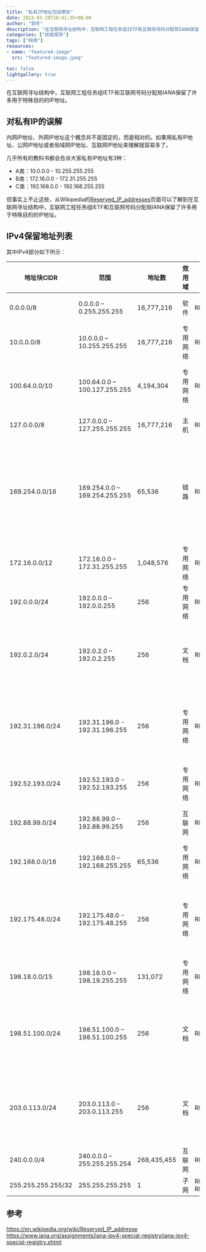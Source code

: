 ```yaml
---
title: "私有IP地址包括哪些"
date: 2023-03-29T20:41:35+08:00
author: "郭冬"
description: "在互联网寻址结构中，互联网工程任务组IETF和互联网号码分配局IANA保留了许多用于特殊目的的IP地址。"
categories: ["技能矩阵"]
tags: ["网络"]
resources:
- name: "featured-image"
  src: "featured-image.jpeg"

toc: false
lightgallery: true
---
```


在互联网寻址结构中，互联网工程任务组IETF和互联网号码分配局IANA保留了许多用于特殊目的的IP地址。

<!--more-->

## 对私有IP的误解

内网IP地址、外网IP地址这个概念并不是固定的，而是相对的。如果用私有IP地址、公网IP地址或者局域网IP地址、互联网IP地址来理解就容易多了。

几乎所有的教科书都会告诉大家私有IP地址有3种：

+ A类：10.0.0.0 - 10.255.255.255
+ B类：172.16.0.0 - 172.31.255.255
+ C类：192.168.0.0 - 192.168.255.255

但事实上不止这些，从Wikipedia的[Reserved_IP_addresses](https://en.wikipedia.org/wiki/Reserved_IP_addresses)页面可以了解到在互联网寻址结构中，互联网工程任务组IETF和互联网号码分配局IANA保留了许多用于特殊目的的IP地址。

## IPv4保留地址列表

其中IPv4部分如下所示：

| 地址块CIDR         | 范围                          | 地址数      | 效用域   | RFC             | 用途                               |
| ------------------ | ----------------------------- | ----------- | -------- | --------------- | -----------------------------------|
| 0.0.0.0/8          | 0.0.0.0 – 0.255.255.255       | 16,777,216  | 软件     | RFC791          | 用于广播信息到当前主机|
| 10.0.0.0/8         | 10.0.0.0 – 10.255.255.255     | 16,777,216  | 专用网络 | RFC1918         | 用于专用网络中的本地通信|
| 100.64.0.0/10      | 100.64.0.0 – 100.127.255.255  | 4,194,304   | 专用网络 | RFC6598         | 用于在电信级NAT环境中服务提供商与其用户通信|
| 127.0.0.0/8        | 127.0.0.0 – 127.255.255.255   | 16,777,216  | 主机     | RFC1122         | 用于到本地主机的环回地址|
| 169.254.0.0/16     | 169.254.0.0 – 169.254.255.255 | 65,536      | 链路     | RFC3927         | 用于单链路的两个主机之间的链路本地地址，而没有另外指定IP地址，例如通常从DHCP服务器所检索到的IP地址|
| 172.16.0.0/12      | 172.16.0.0 – 172.31.255.255   | 1,048,576   | 专用网络 | RFC1918         | 用于专用网络中的本地通信|
| 192.0.0.0/24       | 192.0.0.0 – 192.0.0.255       | 256         | 专用网络 | RFC6890         | 用于IANA的IPv4特殊用途地址表|
| 192.0.2.0/24       | 192.0.2.0 – 192.0.2.255       | 256         | 文档     | RFC5737         | 分配为用于文档和示例中的“TEST-NET”（测试网），它不应该被公开使用|
| 192.31.196.0/24    | 192.31.196.0 - 192.31.196.255 | 256         | 专用网络 | RFC7535         | 旨在处理私有使用地址的反向DNS查询（这些地址永远不会出现在公共DNS 系统中）|
| 192.52.193.0/24    | 192.52.193.0 - 192.52.193.255 | 256         | 专用网络 | RFC7450         | 用于自动组播隧道（AMT）|
| 192.88.99.0/24     | 192.88.99.0 – 192.88.99.255   | 256         | 互联网   | RFC7526         | 用于6to4任播中继。（已废弃 RFC7526）|
| 192.168.0.0/16     | 192.168.0.0 – 192.168.255.255 | 65,536      | 专用网络 | RFC1918         | 用于专用网络中的本地通信|
| 192.175.48.0/24    | 192.175.48.0 - 192.175.48.255 | 256         | 专用网络 | RFC7534         | 旨在处理私有使用地址的反向DNS查询（这些地址永远不会出现在公共DNS 系统中）|
| 198.18.0.0/15      | 198.18.0.0 – 198.19.255.255   | 131,072     | 专用网络 | RFC2544         | 用于测试两个不同的子网的网间通信|
| 198.51.100.0/24    | 198.51.100.0 – 198.51.100.255 | 256         | 文档     | RFC5737         | 分配为用于文档和示例中的“TEST-NET-2”（测试-网-2），它不应该被公开使用|
| 203.0.113.0/24     | 203.0.113.0 – 203.0.113.255   | 256         | 文档     | RFC5737         | 分配为用于文档和示例中的“TEST-NET-3”（测试-网-3），它不应该被公开使用|
| 240.0.0.0/4        | 240.0.0.0 – 255.255.255.254   | 268,435,455 | 互联网   | RFC1112         | 用于将来使用|
| 255.255.255.255/32 | 255.255.255.255               | 1           | 子网     | RFC8190, RFC919 | 用于受限广播地址|

## 参考

https://en.wikipedia.org/wiki/Reserved_IP_addresse  
https://www.iana.org/assignments/iana-ipv4-special-registry/iana-ipv4-special-registry.xhtml  
